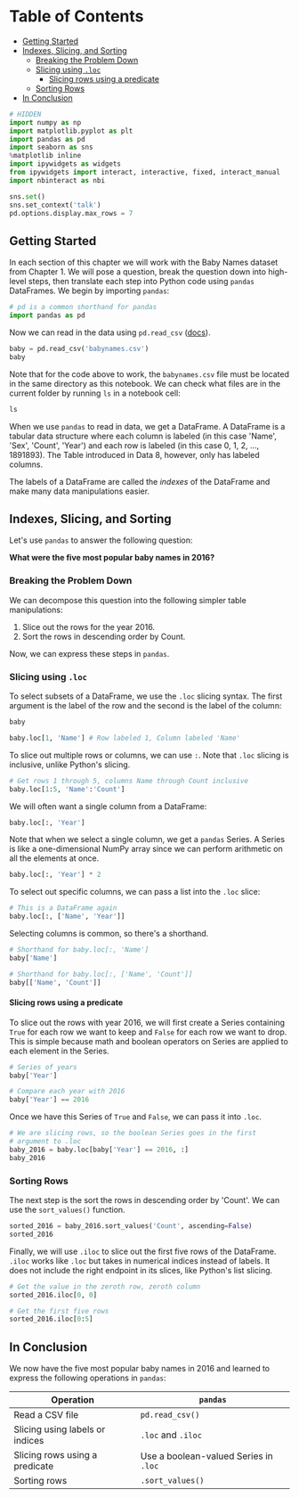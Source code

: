 
<h1>Table of Contents<span class="tocSkip"></span></h1>
<div class="toc"><ul class="toc-item"><li><span><a href="#Getting-Started" data-toc-modified-id="Getting-Started-1">Getting Started</a></span></li><li><span><a href="#Indexes,-Slicing,-and-Sorting" data-toc-modified-id="Indexes,-Slicing,-and-Sorting-2">Indexes, Slicing, and Sorting</a></span><ul class="toc-item"><li><span><a href="#Breaking-the-Problem-Down" data-toc-modified-id="Breaking-the-Problem-Down-2.1">Breaking the Problem Down</a></span></li><li><span><a href="#Slicing-using-.loc" data-toc-modified-id="Slicing-using-.loc-2.2">Slicing using <code>.loc</code></a></span><ul class="toc-item"><li><span><a href="#Slicing-rows-using-a-predicate" data-toc-modified-id="Slicing-rows-using-a-predicate-2.2.1">Slicing rows using a predicate</a></span></li></ul></li><li><span><a href="#Sorting-Rows" data-toc-modified-id="Sorting-Rows-2.3">Sorting Rows</a></span></li></ul></li><li><span><a href="#In-Conclusion" data-toc-modified-id="In-Conclusion-3">In Conclusion</a></span></li></ul></div>


```python
# HIDDEN
import numpy as np
import matplotlib.pyplot as plt
import pandas as pd
import seaborn as sns
%matplotlib inline
import ipywidgets as widgets
from ipywidgets import interact, interactive, fixed, interact_manual
import nbinteract as nbi

sns.set()
sns.set_context('talk')
pd.options.display.max_rows = 7
```

## Getting Started

In each section of this chapter we will work with the Baby Names dataset from Chapter 1. We will pose a question, break the question down into high-level steps, then translate each step into Python code using `pandas` DataFrames. We begin by importing `pandas`:


```python
# pd is a common shorthand for pandas
import pandas as pd
```

Now we can read in the data using `pd.read_csv` ([docs](https://pandas.pydata.org/pandas-docs/stable/generated/pandas.read_csv.html)).


```python
baby = pd.read_csv('babynames.csv')
baby
```

Note that for the code above to work, the `babynames.csv` file must be located in the same directory as this notebook. We can check what files are in the current folder by running `ls` in a notebook cell:


```python
ls
```

When we use `pandas` to read in data, we get a DataFrame. A DataFrame is a tabular data structure where each column is labeled (in this case 'Name', 'Sex', 'Count', 'Year') and each row is labeled (in this case 0, 1, 2, ..., 1891893). The Table introduced in Data 8, however, only has labeled columns.

The labels of a DataFrame are called the *indexes* of the DataFrame and make many data manipulations easier.

## Indexes, Slicing, and Sorting

Let's use `pandas` to answer the following question:

**What were the five most popular baby names in 2016?**

### Breaking the Problem Down

We can decompose this question into the following simpler table manipulations:

1. Slice out the rows for the year 2016.
2. Sort the rows in descending order by Count.

Now, we can express these steps in `pandas`.

### Slicing using `.loc`

To select subsets of a DataFrame, we use the `.loc` slicing syntax. The first argument is the label of the row and the second is the label of the column:


```python
baby
```


```python
baby.loc[1, 'Name'] # Row labeled 1, Column labeled 'Name'
```

To slice out multiple rows or columns, we can use `:`. Note that `.loc` slicing is inclusive, unlike Python's slicing.


```python
# Get rows 1 through 5, columns Name through Count inclusive
baby.loc[1:5, 'Name':'Count']
```

We will often want a single column from a DataFrame:


```python
baby.loc[:, 'Year']
```

Note that when we select a single column, we get a `pandas` Series. A Series is like a one-dimensional NumPy array since we can perform arithmetic on all the elements at once.


```python
baby.loc[:, 'Year'] * 2
```

To select out specific columns, we can pass a list into the `.loc` slice:


```python
# This is a DataFrame again
baby.loc[:, ['Name', 'Year']]
```

Selecting columns is common, so there's a shorthand.


```python
# Shorthand for baby.loc[:, 'Name']
baby['Name']
```


```python
# Shorthand for baby.loc[:, ['Name', 'Count']]
baby[['Name', 'Count']]
```

#### Slicing rows using a predicate

To slice out the rows with year 2016, we will first create a Series containing `True` for each row we want to keep and `False` for each row we want to drop. This is simple because math and boolean operators on Series are applied to each element in the Series.


```python
# Series of years
baby['Year']
```


```python
# Compare each year with 2016
baby['Year'] == 2016
```

Once we have this Series of `True` and `False`, we can pass it into `.loc`.


```python
# We are slicing rows, so the boolean Series goes in the first
# argument to .loc
baby_2016 = baby.loc[baby['Year'] == 2016, :]
baby_2016
```

### Sorting Rows

The next step is the sort the rows in descending order by 'Count'. We can use the `sort_values()` function.


```python
sorted_2016 = baby_2016.sort_values('Count', ascending=False)
sorted_2016
```

Finally, we will use `.iloc` to slice out the first five rows of the DataFrame. `.iloc` works like `.loc` but takes in numerical indices instead of labels. It does not include the right endpoint in its slices, like Python's list slicing.


```python
# Get the value in the zeroth row, zeroth column
sorted_2016.iloc[0, 0]
```


```python
# Get the first five rows
sorted_2016.iloc[0:5]
```

## In Conclusion

We now have the five most popular baby names in 2016 and learned to express the following operations in `pandas`:

| Operation | `pandas` |
| --------- | -------  |
| Read a CSV file | `pd.read_csv()` |
| Slicing using labels or indices | `.loc` and `.iloc` |
| Slicing rows using a predicate | Use a boolean-valued Series in `.loc` |
| Sorting rows | `.sort_values()` |
